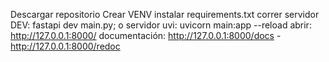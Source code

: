 Descargar repositorio
Crear VENV
instalar requirements.txt
correr servidor DEV: fastapi dev main.py; o servidor uvi: uvicorn main:app --reload
abrir: http://127.0.0.1:8000/
documentación: http://127.0.0.1:8000/docs - http://127.0.0.1:8000/redoc
